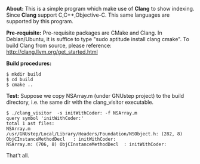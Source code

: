 **About:**
	This is a simple program which make use of **Clang** to show indexing.
	Since **Clang** support C,C++,Objective-C. This same languages are 
	supported by this program.
	
**Pre-requisite:**
	Pre-requisite packages are CMake and Clang.
	In Debian/Ubuntu, it is suffice to type "sudo aptitude install clang cmake".
	To build Clang from source, please reference: http://clang.llvm.org/get_started.html

**Build procedures:**

	$ mkdir build
	$ cd build
	$ cmake ..

**Test:**
	Suppose we copy NSArray.m (under GNUstep project) to the build directory,
	i.e. the same dir with the clang_visitor executable.
	
	$ ./clang_visitor  -s initWithCoder: -f NSArray.m 
	query symbol 'initWithCoder:'
	total 1 ast files:
	NSArray.m
	/usr/GNUstep/Local/Library/Headers/Foundation/NSObject.h: (282, 8) ObjCInstanceMethodDecl	: initWithCoder:
	NSArray.m: (706, 8) ObjCInstanceMethodDecl	: initWithCoder:

That't all.


	
